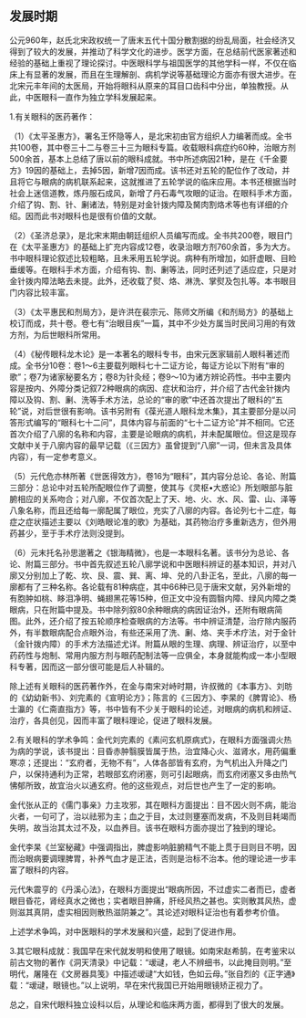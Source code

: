 ## 发展时期

公元960年，赵氏北宋政权统一了唐末五代十国分散割据的纷乱局面，社会经济又得到了较大的发展，并推动了科学文化的进步。医学方面，在总结前代医家著述和经验的基础上重视了理论探讨。中医眼科学与祖国医学的其他学科一样，不仅在临床上有显著的发展，而且在生理解剖、病机学说等基础理论方面亦有很大进步。在北宋元丰年间的太医局，开始将眼科从原来的耳目口齿科中分出，单独教授。从此，中医眼科一直作为独立学科发展起来。

1.有关眼科的医药著作：

（1）《太平圣惠方》，署名王怀隐等人，是北宋初由官方组织人力编著而成。全书共100卷，其中卷三十二与卷三十三为眼科专篇。收载眼科病症约60种，治眼方剂500余首，基本上总结了唐以前的眼科成就。书中所述病因21种，是在《千金要方》19因的基础上，去掉5因，新增7因而成。该书还对五轮的配位作了改动，并且将它与眼病的病机联系起来，这就推进了五轮学说的临床应用。本书还根据当时社会上迷信道教，炼丹服石成风，新增了丹石毒气攻眼的证治。在眼科手术方面，介绍了钩、割、针、劆诸法，特别是对金针拨内障及胬肉割烙术等也有详细的介绍。因而此书对眼科也是很有价值的文献。

（2）《圣济总录》，是北宋末期由朝廷组织人员编写而成。全书共200卷，眼目门在《太平圣惠方》的基础上扩充内容成12卷，收录治眼方剂760余首，多为大方。书中眼科理论叙述比较粗略，且未釆用五轮学说。病种有所增加，如肝虚眼、目睑垂缓等。在眼科手术方面，介绍有钩、割、劆等法，同时还列述了适应症，只是对金针拨内障法略去未提。此外，还收载了熨、烙、淋洗、掌熨及包扎等。本书眼目门内容比较丰富。

（3）《太平惠民和剂局方》，是许洪在裴宗元、陈师文所编《和剂局方》的基础上校订而成，共十卷。卷七有“治眼目疾”一篇，其中不少处方属当时民间习用的有效方剂，为后世眼科所常用。

（4）《秘传眼科龙木论》是一本著名的眼科专书，由宋元医家辑前人眼科著述而成。全书分10卷：卷1〜6主要载列眼科七十二证方论，每证方论以下附有“审的歌”；卷7为诸家秘要名方；卷8为针灸经；卷9〜10为诸方辨论药性。书中主要内容是按内、外障分类记叙72种眼病的病因、症状和治疗，并介绍了古代金针拨内障以及钩、割、劆、洗等手术方法，总论的“审的歌”中还首次提出了眼科的“五轮”说，对后世很有影响。该书另附有《葆光道人眼科龙木集》，其主要部分是以问答形式编写的“眼科七十二问”，具体内容与前面的“七十二证方论”并不相同。它还首次介绍了八廓的名称和内容，主要是论眼病的病机，并未配属眼位。但这是现存文献中关于八廓内容的最早记载（《三因方》虽曾提到“八廓”一词，但未言及具体内容），有一定参考意义。

（5）元代危亦林所著《世医得效方》，卷16为“眼科”，其内容分总论、各论、附篇三部分：总论中对五轮所配眼位作了调整，使其与《灵枢•大惑论》所划眼部与脏腑相应的关系吻合；对八廓，不仅首次配上了天、地、火、水、风、雷、山、泽等八象名称，而且还给每一廓配属了眼位，充实了八廓的内容。各论列七十二症，每症之症状描述主要以《刘皓眼论准的歌》为基础，其药物治疗多重新选方，但外用药甚少，至于手术疗法则没提到。

（6）元末托名孙思邈著之《银海精微》，也是一本眼科名著。该书分为总论、各论、附篇三部分。书中首先叙述五轮八廓学说和中医眼科辨证的基本知识，并对八廓又分别加上了乾、坎、艮、震、巽、离、坤、兑的八卦正名，至此，八廓的每一廓都有了三种名称。各论载有81种病症，其中66种已见于唐宋文献，另外新增的有胞肿如桃、眵泪净明、蝇翅黑花等15种，但正文中没有圆翳内障、绿风内障之类眼病，只在附篇中提及。书中除列叙80余种眼病的病因证治外，还附有眼病简图。此外，还介绍了按五轮顺序检查眼病的方法等。书中辨证清楚，治疗除内服药外，有半数眼病配合点眼外治，有些还采用了洗、劆、烙、夹手术疗法，对于金针（金针拨内障）的手术方法描述尤详。附篇从眼的生理、病理、辨证治疗，以至中药药性与炮制、常用内服方剂与眼药配制法等一应俱全，本身就能构成一本小型眼科专著，因而这一部分很可能是后人补辑的。

除上述有关眼科的医药著作外，在金与南宋对峙时期，许叔微的《本事方》、刘昉的《幼幼新书》、刘完素的《宣明论方》；陈言的《三因方》、李杲的《脾胃论》、杨士瀛的《仁斋直指方》等，书中皆有不少关于眼科的论述，对眼病的病机和辨证、治疗，各具创见，因而丰富了眼科理论，促进了眼科发展。

2.有关眼科的学术争鸣：金代刘完素的《素问玄机原病式》，在眼科方面强调火热为病的学说，该书提出：目昏赤肿翳膜皆属于热，治宜降心火、滋肾水，用药偏重寒凉；还提出：“玄府者，无物不有”，人体各部皆有玄府，为气机出入升降之门户，以保持通利为正常，若眼部玄府闭塞，则可引起眼病，而玄府闭塞又多由热气怫郁所致，故宜治火以通玄府。他的这些观点，对后世也产生了一定的影响。

金代张从正的《儒门事亲》力主攻邪，其在眼科方面提出：目不因火则不病，能治火者，一句可了，治以祛邪为主；血之于目，太过则壅塞而发病，不及则目耗竭而失明，故当治其太过不及，以血养目。该书在眼科方面亦提岀了独到的理论。

金代李杲《兰室秘藏》中强调指出，脾虚影响脏腑精气不能上贯于目则目不明，因而治眼病要调理脾胃，补养气血才是正法，否则是治标不治本。他的理论进一步丰富了眼科的内容。

元代朱震亨的《丹溪心法》，在眼科方面提出“眼病所因，不过虚实二者而已，虚者眼目昏花，肾经真水之微也；实者眼目肿痛，肝经风热之甚也。实则散其风热，虚则滋其真阴，虚实相因则散热滋阴兼之”。其论述对眼科证治也有着参考价值。

上述学术争鸣，对中医眼科的学术发展和兴盛，起到了促进作用。

3.其它眼科成就：我国早在宋代就发明和使用了眼镜。如南宋赵希鹄，在考鉴宋以前古文物的著作《洞天清录》中记载：“叆叇，老人不辨细书，以此掩目则明。”至明代，屠隆在《文房器具笺》中描述叆叇“大如钱，色如云母。”张自烈的《正字通》载：“叆叇，眼镜也。”以上说明，早在宋代我国已开始用眼镜矫正视力了。

总之，自宋代眼科独立设科以后，从理论和临床两方面，都得到了很大的发展。
